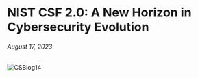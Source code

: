# NIST CSF 2.0: A New Horizon in Cybersecurity Evolution
####
###### August 17, 2023

![CSBlog14](https://github.com/CJanecka/Wisdom_for_the_Digital_World-My_Blog/assets/131223318/f21b71de-6cff-4ef5-950a-22da566494f2)
